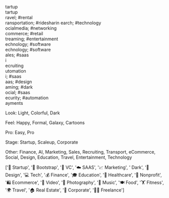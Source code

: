 tartup                    
tartup                    
ravel; #rental            
ransportation; #ridesharin
earch; #technology        
ocialmedia; #networking   
commerce; #retail         
treaming; #entertainment  
echnology; #software      
echnology; #software      
ales; #saas               
i                         
ecruiting                 
utomation                 
i; #saas                  
aas; #design              
aming; #dark              
ocial; #saas              
ecurity; #automation      
ayments                   


Look: Light, Colorful, Dark

Feel: Happy, Formal, Galaxy, Cartoons

Pro: Easy, Pro

Stage: Startup, Scaleup, Corporate

Other: Finance, AI, Marketing, Sales, Recruiting, Transport, eCommerce, Social, Design, Education, Travel, Entertainment, Technology




['🚀 Startup', '👢 Bootstrap', '💼 VC', '☁️ SAAS',  '📈 Marketing', ' Dark', '🎨 Design', '💻 Tech', '💰 Finance', '🎓 Education', '🏥 Healthcare', '🌳 Nonprofit', '🛍️ Ecommerce', '🎥 Video', '📸 Photography', '🎵 Music', '🍽️ Food', '🏋️ Fitness', '🌍 Travel', '🏠 Real Estate', '👔 Corporate', '👨‍💻 Freelance']

